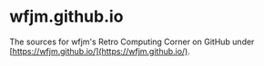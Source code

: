 # wfjm.github.io

The sources for wfjm's Retro Computing Corner on GitHub under
[https://wfjm.github.io/](https://wfjm.github.io/).
